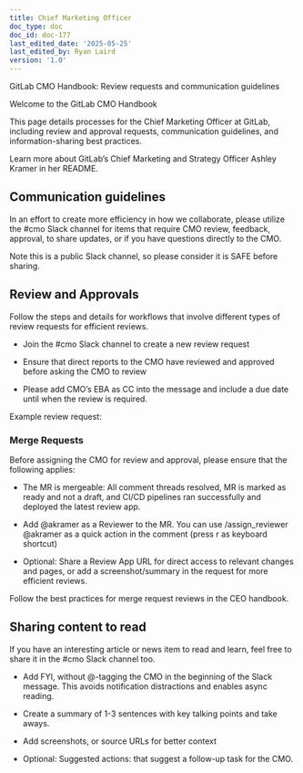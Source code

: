 ```yaml
---
title: Chief Marketing Officer
doc_type: doc
doc_id: doc-177
last_edited_date: '2025-05-25'
last_edited_by: Ryan Laird
version: '1.0'
---
```


GitLab CMO Handbook: Review requests and communication guidelines

Welcome to the GitLab CMO Handbook

This page details processes for the Chief Marketing Officer at GitLab, including review and approval requests, communication guidelines, and information-sharing best practices.

Learn more about GitLab’s Chief Marketing and Strategy Officer Ashley Kramer in her README.

## Communication guidelines

In an effort to create more efficiency in how we collaborate, please utilize the #cmo Slack channel for items that require CMO review, feedback, approval, to share updates, or if you have questions directly to the CMO.

Note this is a public Slack channel, so please consider it is SAFE before sharing.

## Review and Approvals

Follow the steps and details for workflows that involve different types of review requests for efficient reviews.

- Join the #cmo Slack channel to create a new review request 

- Ensure that direct reports to the CMO have reviewed and approved before asking the CMO to review 

- Please add CMO’s EBA as CC into the message and include a due date until when the review is required. 

Example review request:

<!-- Unsupported block type: code -->

### Merge Requests

Before assigning the CMO for review and approval, please ensure that the following applies:

- The MR is mergeable: All comment threads resolved, MR is marked as ready and not a draft, and CI/CD pipelines ran successfully and deployed the latest review app.

- Add @akramer as a Reviewer to the MR. You can use /assign_reviewer @akramer as a quick action in the comment (press r as keyboard shortcut)

- Optional: Share a Review App URL for direct access to relevant changes and pages, or add a screenshot/summary in the request for more efficient reviews.

Follow the best practices for merge request reviews in the CEO handbook.

## Sharing content to read

If you have an interesting article or news item to read and learn, feel free to share it in the #cmo Slack channel too.

- Add FYI, without @-tagging the CMO in the beginning of the Slack message. This avoids notification distractions and enables async reading.

- Create a summary of 1-3 sentences with key talking points and take aways.

- Add screenshots, or source URLs for better context

- Optional: Suggested actions: that suggest a follow-up task for the CMO.
